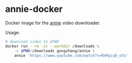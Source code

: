 # annie-docker

Docker image for the [annie](https://github.com/iawia002/annie) video downloader.

Usage:

```sh
# download video to $PWD
docker run --rm -it --workdir /downloads \
    -v $PWD:/downloads gongzhang/annie \
    annie 'https://www.youtube.com/watch?v=RmPpiyD_oto'
```
